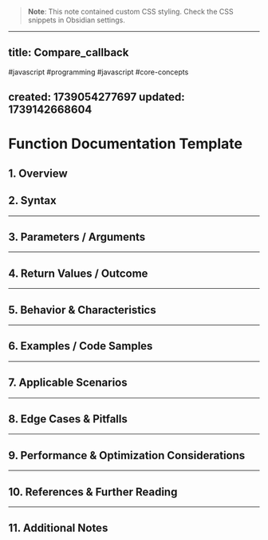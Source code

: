 
> **Note**: This note contained custom CSS styling. Check the CSS snippets in Obsidian settings.

---
title: Compare_callback
---

#javascript #programming #javascript #core-concepts

created: 1739054277697
updated: 1739142668604
---


<!--#region styles-->

<!--#endregion-->

# Function Documentation Template

## 1. Overview

## 2. Syntax

---

## 3. Parameters / Arguments

---

## 4. Return Values / Outcome

---

## 5. Behavior & Characteristics

---

## 6. Examples / Code Samples

---

## 7. Applicable Scenarios

---

## 8. Edge Cases & Pitfalls

---

## 9. Performance & Optimization Considerations

---

## 10. References & Further Reading

---

## 11. Additional Notes